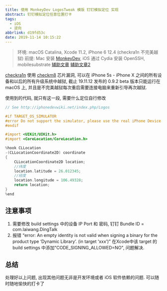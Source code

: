 ```yaml
---
title: 使用 MonkeyDev LogosTweak 模版 钉钉模拟定位 实现
abstract: 钉钉模拟定位任意位置打卡
tags:
  - iOS
  - 逆向
abbrlink: d19fd53c
date: 2019-11-14 10:15:22
---
```

> 环境: macOS Catalina, Xcode 11.2, iPhone 6 12.4 (checkra1n 不完美越狱)
> 前提: Mac 安装 [MonkeyDev](https://monkeydev.org), iOS 通过 Cydia 安装 OpenSSH, mobilesubstrate 
> [辅助文章](https://www.jianshu.com/p/a62efc01995c)
> [辅助文章2](https://github.com/jackrex/FakeWeChatLoc)

[checkra1n](https://checkra.in) 使用 [checkm8](https://twitter.com/axi0mX/status/1177542201670168576) 芯片漏洞, 可以在 iPhone 5s - iPhone X 之间的所有设备和以后的所有升级系统中越狱, 截止 19.11.12 发布的 0.9.2 beta 版本只能运行在 macOS 上, 并且是不完美越狱每次重启需要连接电脑来重新引导再次越狱.

使用到的代码, 就只有这一段, 需要什么定位自行修改

``` objectivec
// See http://iphonedevwiki.net/index.php/Logos

#if TARGET_OS_SIMULATOR
#error Do not support the simulator, please use the real iPhone Device.
#endif

#import <UIKit/UIKit.h>
#import <CoreLocation/CoreLocation.h>

%hook CLLocation
-(CLLocationCoordinate2D) coordinate
{
    CLLocationCoordinate2D location;
    //纬度
    location.latitude = 26.012345;
    //经度
    location.longitude = 106.49328;
    return location;
}
%end
```

## 注意事项

1. 需要修改 build settings 中的设备 IP Port 和 密码, 钉钉 Bundle ID = com.laiwang.DingTalk
2. 报错 “error: An empty identity is not valid when signing a binary for the product type ‘Dynamic Library’. (in target ‘xxx’)”
    在Xcode中该 target 的 build settings 中添加"CODE_SIGNING_ALLOWED=NO", 问题解决.

## 总结

处理好以上问题, 出现其他问题无非是开发环境或者 iOS 软件依赖的问题. 可以随时随地愉快的打卡了
